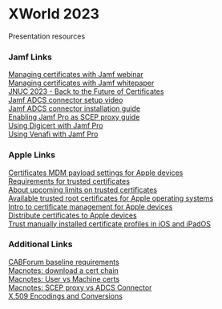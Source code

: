 # XWorld 2023
Presentation resources

### Jamf Links
[Managing certificates with Jamf webinar](https://www.jamf.com/resources/webinars/managing-certificates-with-jamf)<br/>
[Managing certificates with Jamf whitepaper](https://www.jamf.com/resources/white-papers/managing-certs-with-jamf)<br/>
[JNUC 2023 - Back to the Future of Certificates](https://www.jamf.com/resources/videos/back-to-the-future-of-certificates/)<br/>
[Jamf ADCS connector setup video](https://trainingcatalog.jamf.com/active-directory-certificate-services-ad-cs-connector-setup)<br/>
[Jamf ADCS connector installation guide](https://docs.jamf.com/ad-cs-connector)<br/>
[Enabling Jamf Pro as SCEP proxy guide](https://docs.jamf.com/technical-papers/jamf-pro/scep-proxy)<br/>
[Using Digicert with Jamf Pro](https://docs.jamf.com/technical-papers/jamf-pro/digicert)<br/>
[Using Venafi with Jamf Pro](https://docs.jamf.com/technical-papers/jamf-pro/venafi)<br/>


### Apple Links
[Certificates MDM payload settings for Apple devices](https://support.apple.com/en-au/guide/deployment/dep91d2eb26/web)<br/>
[Requirements for trusted certificates](https://support.apple.com/en-us/HT210176)<br/>
[About upcoming limits on trusted certificates](https://support.apple.com/en-us/HT211025)<br/>
[Available trusted root certificates for Apple operating systems](https://support.apple.com/en-us/HT209143)<br/>
[Intro to certificate management for Apple devices](https://support.apple.com/en-au/guide/deployment/depb5eff8914/web)<br/>
[Distribute certificates to Apple devices](https://support.apple.com/en-au/guide/deployment/depcdc9a6a3f/web)<br/>
[Trust manually installed certificate profiles in iOS and iPadOS](https://support.apple.com/en-us/HT204477)<br/>

### Additional Links
[CABForum baseline requirements](https://cabforum.org/baseline-requirements-documents)<br/>
[Macnotes: download a cert chain](https://macnotes.wordpress.com/2019/10/19/download-a-cert-chain/)<br/>
[Macnotes: User vs Machine certs](https://macnotes.wordpress.com/2021/01/25/user-vs-machine-certs-on-macos/)<br/>
[Macnotes: SCEP proxy vs ADCS Connector](https://macnotes.wordpress.com/2020/11/17/jamf-scep-proxy-vs-adcs-connector/)<br/>
[X.509 Encodings and Conversions](https://www.ssl.com/guide/pem-der-crt-and-cer-x-509-encodings-and-conversions)<br/>

